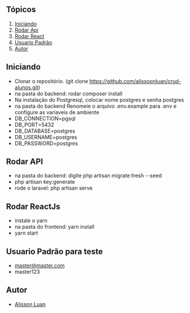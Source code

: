   ## Tópicos
1.  [Iniciando](#iniciando)
2.  [Rodar Api](#rodarapi)
3.  [Rodar React](#rodarjs)
4.  [Usuario Padrão](#usuariopadrao)
5.  [Autor](#autor)


<a name="iniciando"/></a>
## Iniciando
  - Clonar o repositório. (git clone https://github.com/alissoonluan/crud-alunos.git)
  - na pasta do backend: rodar composer install
  - Na instalação do Postgresql, colocar nome postgres e senha postgres
  - na pasta do backend Renomeie o arquivo .env.example para .env e configure as variaveis de ambiente
  - DB_CONNECTION=pgsql
  - DB_PORT=5432
  - DB_DATABASE=postgres
  - DB_USERNAME=postgres
  - DB_PASSWORD=postgres
  
<a name="rodarapi"/></a>
## Rodar API	
   - na pasta do backend: digite php artisan migrate:fresh --seed
   - php artisan key:generate
   - rode o laravel: php artisan serve
<a name="rodarjs"/></a>  
## Rodar ReactJs
  - instale o yarn
  - na pasta do frontend: yarn install
  - yarn start

<a name="usuariopadrao"/></a> 
## Usuario Padrão para teste
  - master@master.com
  - master123
  
     
<a name="autor"/></a>
## Autor
  - [Alisson Luan](https://br.linkedin.com/in/alissoonluan)
